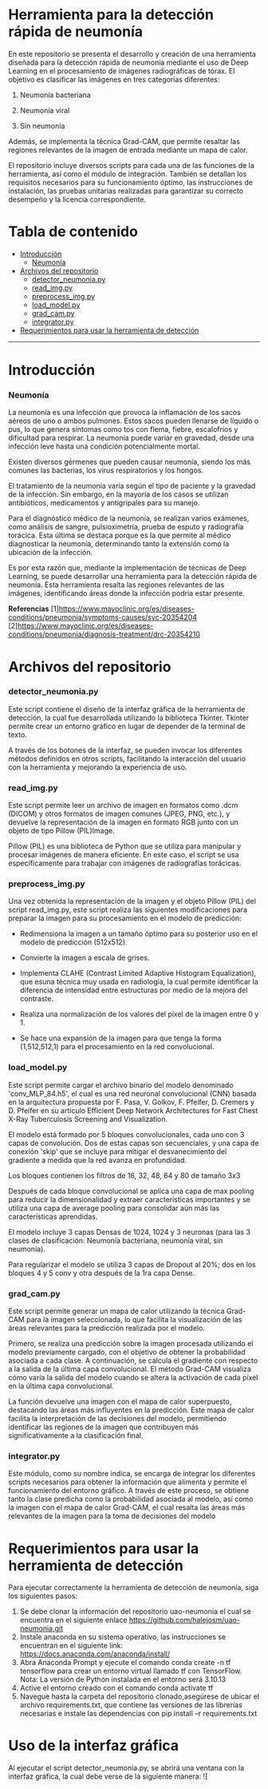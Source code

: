 # Herramienta para la detección rápida de neumonía

En este repositorio se presenta el desarrollo y creación de una herramienta diseñada para la detección rápida de neumonía mediante el uso de Deep Learning en el procesamiento de imágenes radiográficas de tórax. El objetivo es clasificar las imágenes en tres categorías diferentes:

1. Neumonía bacteriana

2. Neumonía viral

3. Sin neumonía

Además, se implementa la técnica Grad-CAM, que permite resaltar las regiones relevantes de la imagen de entrada mediante un mapa de calor.

El repositorio incluye diversos scripts para cada una de las funciones de la herramienta, así como el módulo de integración. También se detallan los requisitos necesarios para su funcionamiento óptimo, las instrucciones de instalación, las pruebas unitarias realizadas para garantizar su correcto desempeño y la licencia correspondiente.

# Tabla de contenido
- [Introducción](#Introducción)
    - [Neumonía](#Neumonía)
- [Archivos del repositorio](#Archivos-del-repositorio)
    - [detector_neumonia.py](#detector-neumonia-py)
    - [read_img.py](#read-img-py) 
    - [preprocess_img.py](#preprocess-img-py)
    - [load_model.py](#load-model-py)  
    - [grad_cam.py](#grad-cam-py)  
    - [integrator.py](#integrator-py)       
 - [Requerimientos para usar la herramienta de detección](#Requerimientos-para-usar-la-herramienta-de-detección) 
---

# Introducción

 ### Neumonía
La neumonía es una infección que provoca la inflamación de los sacos aéreos de uno o ambos pulmones. Estos sacos pueden llenarse de líquido o pus, lo que genera síntomas como tos con flema, fiebre, escalofríos y dificultad para respirar. La neumonía puede variar en gravedad, desde una infección leve hasta una condición potencialmente mortal.

Existen diversos gérmenes que pueden causar neumonía, siendo los más comunes las bacterias, los virus respiratorios y los hongos.

El tratamiento de la neumonía varía según el tipo de paciente y la gravedad de la infección. Sin embargo, en la mayoría de los casos se utilizan antibióticos, medicamentos y antigripales para su manejo.

Para el diagnóstico médico de la neumonía, se realizan varios exámenes, como análisis de sangre, pulsioximetría, prueba de esputo y radiografía torácica. Esta última se destaca porque es la que permite al médico diagnosticar la neumonía, determinando tanto la extensión como la ubicación de la infección.

Es por esta razón que, mediante la implementación de técnicas de Deep Learning, se puede desarrollar una herramienta para la detección rápida de neumonía. Esta herramienta resalta las regiones relevantes de las imágenes, identificando áreas donde la infección podría estar presente.

**Referencias**
[1]https://www.mayoclinic.org/es/diseases-conditions/pneumonia/symptoms-causes/syc-20354204
[2]https://www.mayoclinic.org/es/diseases-conditions/pneumonia/diagnosis-treatment/drc-20354210


# Archivos del repositorio

### detector_neumonia.py

Este script contiene el diseño de la interfaz gráfica de la herramienta de detección, la cual fue desarrollada utilizando la biblioteca Tkinter. Tkinter permite crear un entorno gráfico en lugar de depender de la terminal de texto.

A través de los botones de la interfaz, se pueden invocar los diferentes métodos definidos en otros scripts, facilitando la interacción del usuario con la herramienta y mejorando la experiencia de uso.

### read_img.py

Este script permite leer un archivo de imagen en formatos como .dcm (DICOM) y otros formatos de imagen comunes (JPEG, PNG, etc.), y devuelve la representación de la imagen en formato RGB junto con un objeto de tipo Pillow (PIL)Image.

Pillow (PIL) es una biblioteca de Python que se utiliza para manipular y procesar imágenes de manera eficiente. En este caso, el script se usa específicamente para trabajar con imágenes de radiografías torácicas.

### preprocess_img.py

Una vez obtenida la representación de la imagen y el objeto Pillow (PIL) del script read_img.py, este script realiza las siguientes modificaciones para preparar la imagen para su procesamiento en el modelo de predicción:

- Redimensiona la imagen a un tamaño óptimo para su posterior uso en el modelo de predicción (512x512).

- Convierte la imagen a escala de grises.

- Implementa CLAHE (Contrast Limited Adaptive Histogram Equalization), que esuna técnica muy usada en radiología, la cual permite identificar la diferencia de intensidad entre estructuras por medio de la mejora del contraste.

- Realiza una normalización de los valores del píxel de la imagen entre 0 y 1.

- Se hace una expansión de la imagen para que tenga la forma (1,512,512,1) para el procesamiento en la red convolucional.

### load_model.py

Este script permite cargar el archivo binario del modelo denominado 'conv_MLP_84.h5', el cual es una red neuronal convolucional (CNN) basada en la arquitectura propuesta por F. Pasa, V. Golkov, F. Pfeifer, D. Cremers y D. Pfeifer en su artículo Efficient Deep Network Architectures for Fast Chest X-Ray Tuberculosis Screening and Visualization.

El modelo está formado por 5 bloques convolucionales, cada uno con 3 capas de convolución. Dos de estas capas son secuenciales, y una capa de conexión 'skip' que  se incluye para mitigar el desvanecimiento del gradiente a medida que la red avanza en profundidad.

Los bloques contienen los filtros de 16, 32, 48, 64 y 80 de tamaño 3x3

Después de cada bloque convolucional se aplica una capa de max pooling para reducir la dimensionalidad y extraer características importantes y se utiliza una capa de average pooling para consolidar aún más las características aprendidas.

El modelo incluye 3 capas Densas de 1024, 1024 y 3 neuronas (para las 3 clases de clasificación: Neumonía bacteriana, neumonía viral, sin neumonía).

Para regularizar el modelo se utiliza 3 capas de Dropout al 20%; dos en los bloques 4 y 5 conv y otra después de la 1ra capa Dense.

### grad_cam.py

Este script permite generar un mapa de calor utilizando la técnica Grad-CAM para la imagen seleccionada, lo que facilita la visualización de las áreas relevantes para la predicción realizada por el modelo.

Primero, se realiza una predicción sobre la imagen procesada utilizando el modelo previamente cargado, con el objetivo de obtener la probabilidad asociada a cada clase. A continuación, se calcula el gradiente con respecto a la salida de la última capa convolucional. El método Grad-CAM visualiza cómo varía la salida del modelo cuando se altera la activación de cada píxel en la última capa convolucional.

La función devuelve una imagen con el mapa de calor superpuesto, destacando las áreas más influyentes en la predicción. Este mapa de calor facilita la interpretación de las decisiones del modelo, permitiendo identificar las regiones de la imagen que contribuyen más significativamente a la clasificación final.

### integrator.py

Este módulo, como su nombre indica, se encarga de integrar los diferentes scripts necesarios para obtener la información que alimenta y permite el funcionamiento del entorno gráfico. A través de este proceso, se obtiene tanto la clase predicha como la probabilidad asociada al modelo, así como la imagen con el mapa de calor Grad-CAM, el cual resalta las áreas más relevantes de la imagen para la toma de decisiones del modelo

# Requerimientos para usar la herramienta de detección

Para ejecutar correctamente la herramienta de detección de neumonía, siga los siguientes pasos:

1. Se debe clonar la información del repositorio uao-neumonia  el cual se encuentra en el siguiente enlace  https://github.com/halejosm/uao-neumonia.git 
2. Instale anaconda en su sistema operativo, las instrucciones se encuentran en el siguiente link: https://docs.anaconda.com/anaconda/install/
3. Abra Anaconda Prompt y ejecute el  comando conda create -n tf tensorflow para crear un entorno virtual llamado tf con TensorFlow. Nota: La versión de Python instalada en el entorno será 3.10.13
4. Active el entorno creado con el comando conda actívate tf
5. Navegue hasta la carpeta del repositorio clonado,asegúrese de ubicar el archivo requirements.txt, que contiene las versiones de las librerías necesarias e instale las dependencias con pip install –r requirements.txt

# Uso de la interfaz gráfica

Al ejecutar el script detector_neumonia.py, se abrirá una ventana con la interfaz gráfica, la cual debe verse de la siguiente manera:
![


